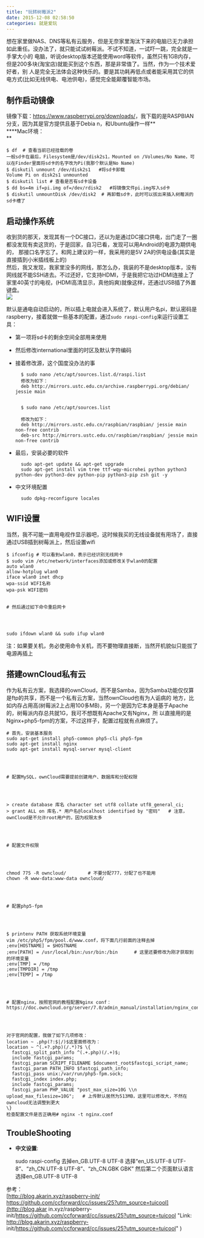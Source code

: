 ```yaml
---
title: "玩转树莓派2"
date: 2015-12-08 02:58:50
categories: 就是爱玩
---
```

想在家里做NAS、DNS等私有云服务，但是无奈家里淘汰下来的电脑已无力承担如此重任。没办法了，就只能试试树莓派。不试不知道，一试吓一跳，完全就是一手掌大小的
电脑，听说desktop版本还能使用word等软件，虽然只有1GB内存，但是200多块(淘宝店)就能买到这个东西，那是非常值了。当然，作为一个技术爱好者，别
人是完全无法体会这种快乐的。要是其功耗再低点或者能采用其它的供电方式(比如无线供电、电池供电)，感觉完全能颠覆智能市场。  

## **制作启动镜像**

镜像下载：<https://www.raspberrypi.org/downloads/>，我下载的是RASPBIAN分支，因为其是官方提供且基于Debia
n，和Ubuntu操作一样**  
****Mac环境：  
**


    $ df  # 查看当前已经挂载的卷
    一般sd卡在最后，Filesystem是/dev/disk2s1，Mounted on /Volumes/No Name，可以在Finder里面将sd卡的名字改为Pi(我那个默认是No Name)
    $ diskutil unmount /dev/disk2s1   #将sd卡卸载
    Volume Pi on disk2s1 unmounted
    $ diskutil list # 查看是否有sd卡设备
    $ dd bs=4m if=pi.img of=/dev/rdisk2   #将镜像文件pi.img写入sd卡
    $ diskutil unmountDisk /dev/disk2  # 再卸载sd卡，此时可以拔出来插入树莓派的sd卡槽了  


## **启动操作系统**

收到货的那天，发现其有一个DC接口，还以为是通过DC接口供电，出门走了一圈都没发现有卖这货的，于是回家，自习已看，发现可以用Android的电源为期供电的，
那接口名字忘了。和网上建议的一样，我采用的是5V 2A的供电设备(其实是直接插到小米插线板上的)  
然后，我又发现，我家里没多的网线，那怎么办，我装的不是desktop版本，没有网线就不能SSH进去。不过还好，它支持HDMI，于是我把它功过HDMI连接上了
家里40英寸的电视，(HDMI高清显示，真他妈爽)就像这样，还通过USB插了外置键盘。  
![](http://7xnc86.com1.z0.glb.clouddn.com/raspberrypi_1.jpg)  

默认是通电自动启动的，所以插上电就会进入系统了，默认用户名pi，默认密码是raspberry，接着就做一些基本的配置，通过`sudo raspi-config`来运行设置工具：

- 第一项将sd卡的剩余空间全部用来使用
- 然后修改international里面的时区及默认字符编码
- 接着修改源，这个国度没办法的事  

	    $ sudo nano /etc/apt/sources.list.d/raspi.list
	    修改为如下：
	    deb http://mirrors.ustc.edu.cn/archive.raspberrypi.org/debian/ jessie main
	
	
	    $ sudo nano /etc/apt/sources.list  
	
	    修改为如下：
	    deb http://mirrors.ustc.edu.cn/raspbian/raspbian/ jessie main non-free contrib  
	    deb-src http://mirrors.ustc.edu.cn/raspbian/raspbian/ jessie main non-free contrib  

- 最后，安装必要的软件

		sudo apt-get update && apt-get upgrade 
		sudo apt-get install vim tree ttf-wqy-microhei python python3 python-dev python3-dev python-pip python3-pip zsh git -y
		
- 中文环境配置

		sudo dpkg-reconfigure locales

## **WIFI设置**

当然，我不可能一直用电视作显示器吧，这时候我买的无线设备就有用场了，直接通过USB插到树莓派上，然后设置wifi  



    $ ifconfig # 可以看到wlan0，表示已经识别无线网卡
    $ sudo vim /etc/network/interfaces添加或修改关于wlan0的配置
    auto wlan0
    allow-hotplug wlan0
    iface wlan0 inet dhcp
    wpa-ssid WIFI名称
    wpa-psk WIFI密码


    # 然后通过如下命令重启网卡




    sudo ifdown wlan0 && sudo ifup wlan0


注：如果要关机，务必使用命令关机，而不要物理直接断，当然开机貌似只能拔了电源再插上

## **搭建ownCloud私有云**

作为私有云方案，我选择的ownCloud，而不是Samba，因为Samba功能仅仅算是ftp的共享，而不是一个私有云方案，当然ownCloud也有为人诟病的
地方，比如内存占用高(树莓派2上占用100多MB)，另一个是因为它本身是基于Apache的，树莓派内存总共就1G，我可不想既有Apache又有Nginx，所
以直接用的是Nginx+php5-fpm的方案，不过这样子，配置过程就有点麻烦了。  



    # 首先，安装基本服务
    sudo apt-get install php5-common php5-cli php5-fpm
    sudo apt-get install nginx
    sudo apt-get install mysql-server mysql-client




    # 配置MySQL，ownCloud需要提前创建用户、数据库和分配权限




    > create database 库名 character set utf8 collate utf8_general_ci;  
    > grant ALL on 库名.* 用户名@localhost identified by "密码"   # 注意，ownCloud是不允许root用户的，因为权限太多




    # 配置文件权限




    chmod 775 -R owncloud/        # 不要分配777，分配了也不能用
    chown -R www-data:www-data owncloud/




    # 配置php5-fpm




    $ printenv PATH 获取系统环境变量
    vim /etc/php5/fpm/pool.d/www.conf，将下面几行前面的注释去掉
    ;env[HOSTNAME] = $HOSTNAME  
    ;env[PATH] = /usr/local/bin:/usr/bin:/bin      # 这里还要修改为刚才获取到的环境变量  
    ;env[TMP] = /tmp  
    ;env[TMPDIR] = /tmp  
    ;env[TEMP] = /tmp




    # 配置nginx，按照官网的教程配置Nginx conf：https://doc.owncloud.org/server/7.0/admin_manual/installation/nginx_configuration.html




    对于官网的配置，我做了如下几项修改：
    location ~ .php(?:$|/)$这里面修改为：
    location ~ ^(.+?.php)(/.*)?$ \{  
      fastcgi_split_path_info ^(.+.php)(/.+)$;  
      include fastcgi_params;  
      fastcgi_param SCRIPT_FILENAME $document_root$fastcgi_script_name;  
      fastcgi_param PATH_INFO $fastcgi_path_info;  
      fastcgi_pass unix:/var/run/php5-fpm.sock;  
      fastcgi_index index.php;  
      include fastcgi_params;  
      fastcgi_param PHP_VALUE "post_max_size=10G \\n upload_max_filesize=10G";   # 上传默认居然为513MB，这里可以修改大，不然在owncloud无法调整到更大  
    \}
    检查配置文件是否正确用# nginx -t nginx.conf  



## TroubleShooting
- **中文设置**:

    sudo raspi-config
    去掉en_GB.UTF-8 UTF-8
    选择“en_US.UTF-8 UTF-8”、“zh_CN.UTF-8 UTF-8”、“zh_CN.GBK GBK”
    然后第二个页面默认语言选择en_GB.UTF-8 UTF-8



参考：  
[http://blog.akarin.xyz/raspberry-init/  
https://github.com/ccforward/cc/issues/25?utm_source=tuicool](http://blog.akar
in.xyz/raspberry-
init/https://github.com/ccforward/cc/issues/25?utm_source=tuicool "Link:
http://blog.akarin.xyz/raspberry-
init/https://github.com/ccforward/cc/issues/25?utm_source=tuicool" )  
